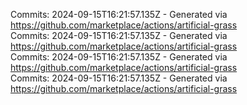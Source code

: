 Commits: 2024-09-15T16:21:57.135Z - Generated via https://github.com/marketplace/actions/artificial-grass
<br>
Commits: 2024-09-15T16:21:57.135Z - Generated via https://github.com/marketplace/actions/artificial-grass
<br>
Commits: 2024-09-15T16:21:57.135Z - Generated via https://github.com/marketplace/actions/artificial-grass
<br>
Commits: 2024-09-15T16:21:57.135Z - Generated via https://github.com/marketplace/actions/artificial-grass
<br>
